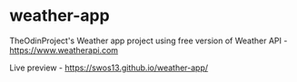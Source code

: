 # weather-app
TheOdinProject's Weather app project using free version of Weather API - https://www.weatherapi.com

Live preview - https://swos13.github.io/weather-app/
